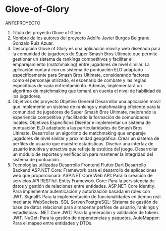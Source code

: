 # Glove-of-Glory

ANTEPROYECTO
1. Título del proyecto
Glove of Glory
2. Nombre de los autores del proyecto
Adolfo Javier Burgos Belgrano.
Gonzalo Ruiz Azuar.
3. Descripción
Glove of Glory es una aplicación móvil y web diseñada para la comunidad de jugadores de Super Smash Bros Ultimate que permite gestionar un sistema de rankings competitivos y facilitar el emparejamiento (matchmaking) entre jugadores de nivel similar.
La aplicación contará con un sistema de puntuación ELO adaptado específicamente para Smash Bros Ultimate, considerando factores como el personaje utilizado, el escenario de combate y las reglas específicas de cada enfrentamiento. Además, implementará un algoritmo de matchmaking que tomará en cuenta el nivel de habilidad de los jugadores.
4. Objetivos del proyecto
Objetivo General
Desarrollar una aplicación móvil que implemente un sistema de rankings y matchmaking eficiente para la comunidad de jugadores de Super Smash Bros Ultimate, mejorando la experiencia competitiva y facilitando la formación de comunidades locales.
Objetivos Específicos
Diseñar e implementar un sistema de puntuación ELO adaptado a las particularidades de Smash Bros Ultimate.
Desarrollar un algoritmo de matchmaking que empareje jugadores de nivel similar y proximidad geográfica.
Crear un sistema de perfiles de usuario que muestre estadísticas.
Diseñar una interfaz de usuario intuitiva y atractiva que refleje la estética del juego.
Desarrollar un módulo de reportes y verificación para mantener la integridad del sistema de puntuación.
5. Tecnologías utilizadas
Desarrollo Frontend
Flutter
Dart
Desarrollo Backend
ASP.NET Core: Framework para el desarrollo de aplicaciones web que proporcionará:
ASP.NET Core Web API: Para la creación de servicios API RESTful.
Entity Framework Core: Para la persistencia de datos y gestión de relaciones entre entidades.
ASP.NET Core Identity: Para implementar autenticación y autorización basada en roles con JWT.
SignalR: Para la implementación de funcionalidades en tiempo real mediante WebSockets.
SQL Server/PostgreSQL: Sistema de gestión de base de datos relacional para almacenar perfiles de usuario, rankings y estadísticas.
.NET Core JWT: Para la generación y validación de tokens JWT.
NuGet: Para la gestión de dependencias y paquetes.
AutoMapper: Para el mapeo entre entidades y DTOs.


